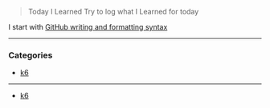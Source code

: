 > Today I Learned
Try to log what I Learned for today

I start with [GitHub writing and formatting syntax](https://help.github.com/articles/basic-writing-and-formatting-syntax/)

---

### Categories

* [k6](#k6)

---

- [k6](k6/intro.md)
